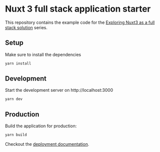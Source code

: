 # Nuxt 3 full stack application starter

This repository contains the example code for the [Exploring Nuxt3 as a full stack solution](https://dev.to/lewebsimple/nuxt3-graphql-4p5l) series.

## Setup

Make sure to install the dependencies

```bash
yarn install
```

## Development

Start the development server on http://localhost:3000

```bash
yarn dev
```

## Production

Build the application for production:

```bash
yarn build
```

Checkout the [deployment documentation](https://v3.nuxtjs.org/docs/deployment).